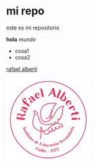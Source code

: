 # mi repo

este es mi repositorio

**hola** *mundo*

- cosa1
- cosa2

[rafael alberti](https://iesrafaelalberti.es/)

![](https://github.com/samueljs2006/repositorio/blob/main/rafael.png) 


